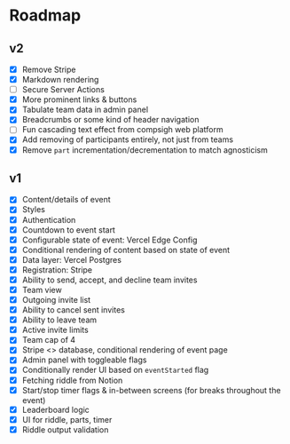 # Roadmap

## v2

- [x] Remove Stripe
- [x] Markdown rendering
- [ ] Secure Server Actions
- [x] More prominent links & buttons
- [x] Tabulate team data in admin panel
- [x] Breadcrumbs or some kind of header navigation
- [ ] Fun cascading text effect from compsigh web platform
- [x] Add removing of participants entirely, not just from teams
- [x] Remove `part` incrementation/decrementation to match agnosticism

## v1

- [x] Content/details of event
- [x] Styles
- [x] Authentication
- [x] Countdown to event start
- [x] Configurable state of event: Vercel Edge Config
- [x] Conditional rendering of content based on state of event
- [x] Data layer: Vercel Postgres
- [x] Registration: Stripe
- [x] Ability to send, accept, and decline team invites
- [x] Team view
- [x] Outgoing invite list
- [x] Ability to cancel sent invites
- [x] Ability to leave team
- [x] Active invite limits
- [x] Team cap of 4
- [x] Stripe <> database, conditional rendering of event page
- [x] Admin panel with toggleable flags
- [x] Conditionally render UI based on `eventStarted` flag
- [x] Fetching riddle from Notion
- [x] Start/stop timer flags & in-between screens (for breaks throughout the event)
- [x] Leaderboard logic
- [x] UI for riddle, parts, timer
- [x] Riddle output validation
